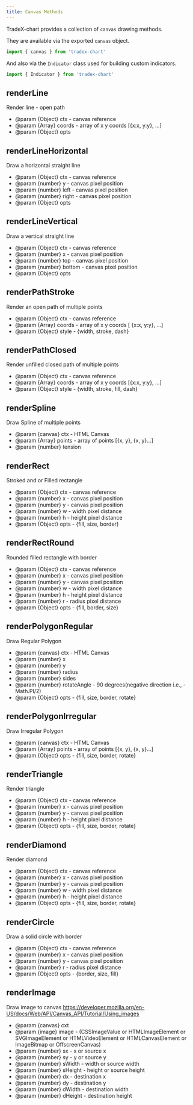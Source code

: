 ```yaml
---
title: Canvas Methods
---
```



TradeX-chart provides a collection of ``canvas`` drawing methods.

They are available via the exported ``canvas`` object.

```javascript
import { canvas } from 'tradex-chart'
```
And also via the ``Indicator`` class used for building custom indicators.

```javascript
import { Indicator } from 'tradex-chart'
```
## renderLine
Render line - open path

* @param {Object} ctx - canvas reference
* @param {Array} coords - array of x y coords [{x:x, y:y}, ...]
* @param {Object} opts 

## renderLineHorizontal
Draw a horizontal straight line

* @param {Object} ctx - canvas reference
* @param {number} y - canvas pixel position
* @param {number} left - canvas pixel position
* @param {number} right - canvas pixel position
* @param {Object} opts 

## renderLineVertical
Draw a vertical straight line

* @param {Object} ctx - canvas reference
* @param {number} x - canvas pixel position
* @param {number} top - canvas pixel position
* @param {number} bottom - canvas pixel position
* @param {Object} opts 
## renderPathStroke
Render an open path of multiple points

* @param {Object} ctx - canvas reference
* @param {Array} coords - array of x y coords [ {x:x, y:y}, ...]
* @param {Object} style - {width, stroke, dash}
## renderPathClosed
Render unfilled closed path of multiple points

* @param {Object} ctx - canvas reference
* @param {Array} coords - array of x y coords [{x:x, y:y}, ...]
* @param {Object} style - {width, stroke, fill, dash}
## renderSpline
Draw Spline of multiple points

* @param {canvas} ctx - HTML Canvas
* @param {Array} points - array of points [{x, y}, {x, y}...]
* @param {number} tension
## renderRect
Stroked and or Filled rectangle

* @param {Object} ctx - canvas reference
* @param {number} x - canvas pixel position
* @param {number} y - canvas pixel position
* @param {number} w - width pixel distance
* @param {number} h - height pixel distance
* @param {Object} opts - {fill, size, border}
## renderRectRound
Rounded filled rectangle with border

* @param {Object} ctx - canvas reference
* @param {number} x - canvas pixel position
* @param {number} y - canvas pixel position
* @param {number} w - width pixel distance
* @param {number} h - height pixel distance
* @param {number} r - radius pixel distance
* @param {Object} opts - {fill, border, size}
## renderPolygonRegular
Draw Regular Polygon 

* @param {canvas} ctx - HTML Canvas
* @param {number} x
* @param {number} y
* @param {number} radius
* @param {number} sides
* @param {number} rotateAngle - 90 degrees(negative direction i.e., -Math.PI/2) 
* @param {Object} opts - {fill, size, border, rotate}
## renderPolygonIrregular
Draw Irregular Polygon

* @param {canvas} ctx - HTML Canvas
* @param {Array} points - array of points [{x, y}, {x, y}...]
* @param {Object} opts - {fill, size, border, rotate}
## renderTriangle
Render triangle

* @param {Object} ctx - canvas reference
* @param {number} x - canvas pixel position
* @param {number} y - canvas pixel position
* @param {number} h - height pixel distance
* @param {Object} opts - {fill, size, border, rotate}
## renderDiamond
Render diamond

* @param {Object} ctx - canvas reference
* @param {number} x - canvas pixel position
* @param {number} y - canvas pixel position
* @param {number} w - width pixel distance
* @param {number} h - height pixel distance
* @param {Object} opts - {fill, size, border, rotate}
## renderCircle
Draw a solid circle with border

* @param {Object} ctx - canvas reference
* @param {number} x - canvas pixel position
* @param {number} y - canvas pixel position
* @param {number} r - radius pixel distance
* @param {Object} opts - {border, size, fill}
## renderImage
Draw image to canvas
https://developer.mozilla.org/en-US/docs/Web/API/Canvas_API/Tutorial/Using_images

* @param {canvas} cxt
* @param {image} image - (CSSImageValue or HTMLImageElement or SVGImageElement or HTMLVideoElement or HTMLCanvasElement or ImageBitmap or OffscreenCanvas)
* @param {number} sx - x or source x
* @param {number} sy - y or source y
* @param {number} sWidth - width or source width
* @param {number} sHeight - height or source height
* @param {number} dx - destination x
* @param {number} dy - destination y
* @param {number} dWidth - destination width
* @param {number} dHeight - destination height
